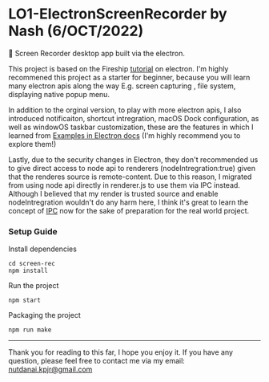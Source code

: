 # LO1-ElectronScreenRecorder by Nash (6/OCT/2022)

🎤 Screen Recorder desktop app built via the electron.

This project is based on the Fireship [tutorial](https://www.youtube.com/watch?v=3yqDxhR2XxE) on electron.
I'm highly recommened this project as a starter for beginner, because you will learn many electron apis along the way E.g. screen capturing , file system, displaying native popup menu.  

In addition to the orginal version, to play with more electron apis, I also introduced notificaiton, shortcut intregration, macOS Dock configuration, as well as windowOS taskbar customization, these are the features in which I learned from [Examples in Electron docs](https://www.electronjs.org/docs/latest/tutorial/examples) (I'm highly recommend you to explore them!)

Lastly, due to the security changes in Electron,  they don't recommended us to give direct access to node api to renderers (nodeIntregration:true) given that the renderes source is remote-content. Due to this reason, I migrated from using node api directly in renderer.js to use them via IPC instead. Although I believed that my render is trusted source and enable nodeIntregration wouldn't do any harm here, I think it's great to learn the concept of [IPC](https://www.electronjs.org/docs/latest/tutorial/ipc) now for the sake of preparation for the real world project.


### Setup Guide

Install dependencies

```
cd screen-rec
npm install
```

Run the project

```
npm start
```


Packaging the project

```
npm run make
```

---


Thank you for reading to this far, I hope you enjoy it. If you have any question, please feel free to contact me via my email: nutdanai.kpjr@gmail.com
